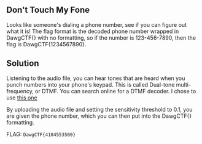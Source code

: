 ## Don't Touch My Fone

Looks like someone's dialing a phone number, see if you can figure out what it is! The flag format is the decoded phone number wrapped in DawgCTF{} with no formatting, so if the number is 123-456-7890, then the flag is DawgCTF{1234567890}.

## Solution

Listening to the audio file, you can hear tones that are heard when you punch numbers into your phone's keypad. 
This is called Dual-tone multi-frequency, or DTMF. You can search online for a DTMF decoder. 
I chose to use [this one](https://dtmf.netlify.app/)

By uploading the audio file and setting the sensitivity threshold to 0.1, you are given the phone number, which you can then put into the DawgCTF{} formatting.

FLAG: `DawgCTF{4104553500}`
